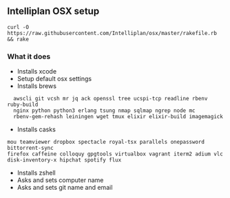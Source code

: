 ## Intelliplan OSX setup

`curl -O https://raw.githubusercontent.com/Intelliplan/osx/master/rakefile.rb && rake`


### What it does
 - Installs xcode
 - Setup default osx settings
 - Installs brews

  ```
    awscli git vcsh mr jq ack openssl tree ucspi-tcp readline rbenv ruby-build 
    nginx python python3 erlang tsung nmap sqlmap ngrep node mc
    rbenv-gem-rehash leiningen wget tmux elixir elixir-build imagemagick
  ```

 - Installs casks 

  ```
  mou teamviewer dropbox spectacle royal-tsx parallels onepassword bittorrent-sync 
  firefox caffeine colloquy gpgtools virtualbox vagrant iterm2 adium vlc
  disk-inventory-x hipchat spotify flux
  ```

 - Installs zshell
 - Asks and sets computer name
 - Asks and sets git name and email

